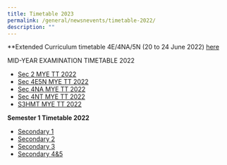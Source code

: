 ```yaml
---
title: Timetable 2023
permalink: /general/newsnevents/timetable-2022/
description: ""
---
```


**Extended Curriculum timetable 4E/4NA/5N (20 to 24 June 2022) 
[here](/files/ExtendedCSTD.pdf)
  

  

MID-YEAR EXAMINATION TIMETABLE 2022
* [Sec 2 MYE TT 2022](/files/MYE22S2.pdf)
* [Sec 4E5N MYE TT 2022](/files/MYE22S4E5N.pdf)
* [Sec 4NA MYE TT 2022](/files/MYE22S4NA.pdf)
* [Sec 4NT MYE TT 2022](/files/MYE22S4NTa.pdf)
* [S3HMT MYE TT 2022](/files/MYE22S3HMT.pdf)

**Semester 1 Timetable 2022**
* [Secondary 1](/files/S1T1A22.pdf)
* [Secondary 2](/files/S2T1A22.pdf)
* [Secondary 3](/files/S3T1A22.pdf)
* [Secondary 4&5](/files/S45T1A22.pdf)